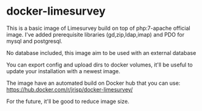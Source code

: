 
# docker-limesurvey

This is a basic image of Limesurvey build on top of php:7-apache official image. I've added prerequisite libraries (gd,zip,ldap,imap) and PDO for mysql and postgresql.

No database included, this image aim to be used with an external database

You can export config and upload dirs to docker volumes, it'll be useful to update your installation with a newest image.

The image have an automated build on Docker hub that you can use: https://hub.docker.com/r/jrisp/docker-limesurvey/


For the future, it'll be good to reduce image size.
